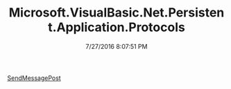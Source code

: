 ﻿---
title: Microsoft.VisualBasic.Net.Persistent.Application.Protocols
date: 7/27/2016 8:07:51 PM
---

[SendMessagePost](T-Microsoft.VisualBasic.Net.Persistent.Application.Protocols.SendMessagePost.html)
